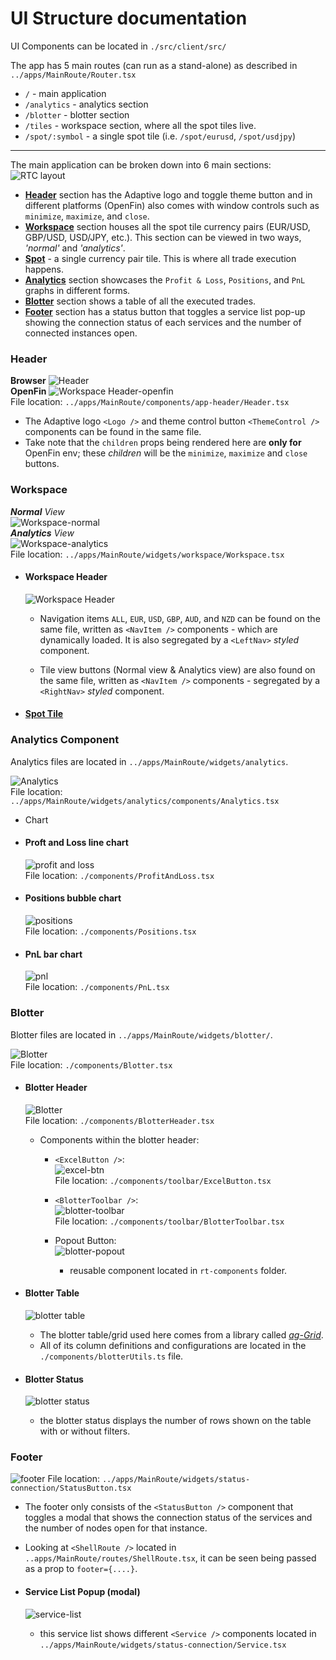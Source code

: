 # UI Structure documentation

UI Components can be located in `./src/client/src/`

The app has 5 main routes (can run as a stand-alone) as described in `../apps/MainRoute/Router.tsx` <br />
- `/` - main application
- `/analytics` - analytics section
- `/blotter` - blotter section
- `/tiles` - workspace section, where all the spot tiles live.
- `/spot/:symbol` - a single spot tile (i.e. `/spot/eurusd`, `/spot/usdjpy`)

<hr>

The main application can be broken down into 6 main sections: <br />
![RTC layout](./images/rtc-layout.png) <br />
- [**Header**](#header-component) section has the Adaptive logo and toggle theme button and in different platforms (OpenFin) also comes with window controls such as `minimize`, `maximize`, and `close`.
- [**Workspace**](#workspace-component) section houses all the spot tile currency pairs (EUR/USD, GBP/USD, USD/JPY, etc.). This section can be viewed in two ways, _'normal'_ and _'analytics'_.
- [**Spot**](./SpotTile-docs.md) -  a single currency pair tile. This is where all trade execution happens.
- [**Analytics**](#analytics-component) section showcases the `Profit & Loss`, `Positions`, and `PnL` graphs in different forms.
- [**Blotter**](#blotter-component) section shows a table of all the executed trades.
- [**Footer**](#footer-component) section has a status button that toggles a service list pop-up showing the connection status of each services and the number of connected instances open. 

### Header
**Browser**
![Header](./images/browser/header.png) <br/>
**OpenFin**
![Workspace Header-openfin](./images/openfin/header-openfin.png) <br/>
File location: `../apps/MainRoute/components/app-header/Header.tsx`

  - The Adaptive logo `<Logo />` and theme control button `<ThemeControl />` components can be found in the same file.
  - Take note that the `children` props being rendered here are __only for__ OpenFin env; these *children* will be the `minimize`, `maximize` and `close` buttons.


### Workspace
  _**Normal** View_ <br/>
  ![Workspace-normal](./images/browser/workspace.png) <br/>
  _**Analytics** View_ <br/>
  ![Workspace-analytics](./images/browser/workspace-analytics.png) <br/>
  File location: `../apps/MainRoute/widgets/workspace/Workspace.tsx`

  - #### Workspace Header
    ![Workspace Header](./images/browser/workspace-header.png) <br/>

    - Navigation items `ALL`, `EUR`, `USD`, `GBP`, `AUD`, and `NZD` can be found on the same file, written as `<NavItem />` components - which are dynamically loaded. It is also segregated by a `<LeftNav>` _styled_ component.

    - Tile view buttons (Normal view & Analytics view) are also found on the same file, written as `<NavItem />` components - segregated by a `<RightNav>` _styled_ component.

  - #### [Spot Tile](./SpotTile-docs.md)

### Analytics Component

Analytics files are located in `../apps/MainRoute/widgets/analytics`.

![Analytics](./images/browser/analytics/analytics.png) <br/>
File location: `../apps/MainRoute/widgets/analytics/components/Analytics.tsx`

  - Chart

  - #### Proft and Loss line chart
    ![profit and loss](./images/browser/analytics/analytics-profit-and-loss.png) <br/>
    File location: `./components/ProfitAndLoss.tsx`
 
  - #### Positions bubble chart
    ![positions](./images/browser/analytics/analytics-positions.png) <br/>
    File location: `./components/Positions.tsx`

  - #### PnL bar chart
    ![pnl](./images/browser/analytics/analytics-pnl.png) <br/>
    File location: `./components/PnL.tsx`

### Blotter

Blotter files are located in `../apps/MainRoute/widgets/blotter/`.

![Blotter](./images/browser/blotter/blotter.png) <br/>
File location: `./components/Blotter.tsx`

  - #### Blotter Header
    ![Blotter](./images/browser/blotter/blotter-header.png) <br />
    File location: `./components/BlotterHeader.tsx`

    - Components within the blotter header:
      - `<ExcelButton />`: <br/>
      ![excel-btn](./images/browser/blotter/blotter-excel-btn.png) <br/>
      File location: `./components/toolbar/ExcelButton.tsx`

      - `<BlotterToolbar />`: <br/>
      ![blotter-toolbar](./images/browser/blotter/quick-filter.png) <br/>
      File location: `./components/toolbar/BlotterToolbar.tsx`

      - Popout Button: <br/>
      ![blotter-popout](./images/browser/blotter/blotter-popout.png)
        - reusable component located in `rt-components` folder.

  - #### Blotter Table
    ![blotter table](./images/browser/blotter/blotter-table.png)
    
    - The blotter table/grid used here comes from a library called [_ag-Grid_](https://www.ag-grid.com/).
    - All of its column definitions and configurations are located in the `./components/blotterUtils.ts` file.

  - #### Blotter Status
    ![blotter status](./images/browser/blotter/blotter-status.png)

    - the blotter status displays the number of rows shown on the table with or without filters.


### Footer
![footer](./images/browser/footer.png)
File location: `../apps/MainRoute/widgets/status-connection/StatusButton.tsx`

  - The footer only consists of the `<StatusButton />` component that toggles a modal that shows the connection status of the services and the number of nodes open for that instance.
  - Looking at `<ShellRoute />` located in `..apps/MainRoute/routes/ShellRoute.tsx`, it can be seen being passed as a prop to `footer={....}`.

  - #### Service List Popup (modal)
    ![service-list](./images/browser/service-list-popup.png)

    - this service list shows different `<Service />` components located in `../apps/MainRoute/widgets/status-connection/Service.tsx`

